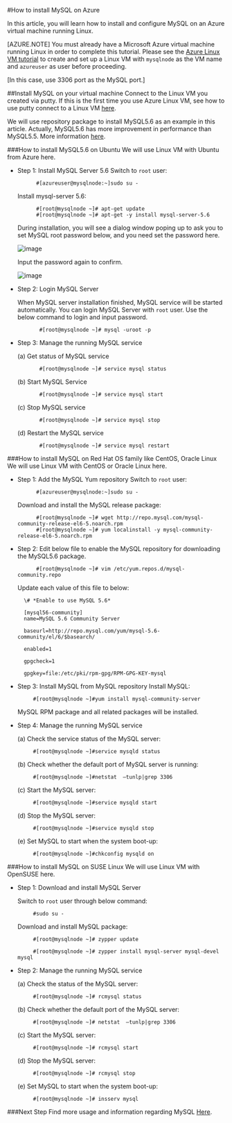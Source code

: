 <properties
	pageTitle="How to install MySQL on Azure "
	description="Learn how to install the MySQL stack on a Linux virtual machine (VM) in Azure. You can install on Ubuntu or RedHat family OS."
	services="virtual-machines"
	documentationCenter=""
	authors="SuperScottz"
	manager="timlt"
	editor=""/>

<tags
	ms.service="virtual-machines"
	ms.workload="infrastructure-services"
	ms.tgt_pltfrm="vm-linux"
	ms.devlang="na"
	ms.topic="article"
	ms.date="08/10/2015"
	ms.author="mingzhan"/>


#How to install MySQL on Azure

In this article, you will learn how to install and configure MySQL on an Azure virtual machine running Linux.[AZURE.NOTE] You must already have a Microsoft Azure virtual machine running Linux in order to complete this tutorial. Please see the [Azure Linux VM tutorial](virtual-machines-linux-tutorial.md) to create and set up a Linux VM with `mysqlnode` as the VM name and `azureuser` as user before proceeding.[In this case, use 3306 port as the MySQL port.]  ##Install MySQL on your virtual machineConnect to the Linux VM you created via putty. If this is the first time you use Azure Linux VM, see how to use putty connect to a Linux VM [here](virtual-machines-linux-use-ssh-key.md).We will use repository package to install MySQL5.6 as an example in this article. Actually, MySQL5.6 has more improvement in performance than MySQL5.5.  More information [here](http://www.mysqlperformanceblog.com/2013/02/18/is-mysql-5-6-slower-than-mysql-5-5/).###How to install MySQL5.6 on UbuntuWe will use Linux VM with Ubuntu from Azure here. - Step 1: Install MySQL Server 5.6
    Switch to `root` user:             #[azureuser@mysqlnode:~]sudo su -    Install mysql-server 5.6:            #[root@mysqlnode ~]# apt-get update            #[root@mysqlnode ~]# apt-get -y install mysql-server-5.6    During installation, you will see a dialog window poping up to ask you to set MySQL root password below, and you need set the password here.    ![image](./media/virtual-machines-linux-install-mysql/virtual-machines-linux-install-mysql-p1.png)        Input the password again to confirm.    ![image](./media/virtual-machines-linux-install-mysql/virtual-machines-linux-install-mysql-p2.png) - Step 2: Login MySQL Server    When MySQL server installation finished, MySQL service will be started automatically. You can login MySQL Server with `root` user.    Use the below command to login and input password.             #[root@mysqlnode ~]# mysql -uroot -p- Step 3: Manage the running MySQL service    (a) Get status of MySQL service             #[root@mysqlnode ~]# service mysql status    (b) Start MySQL Service             #[root@mysqlnode ~]# service mysql start    (c) Stop MySQL service             #[root@mysqlnode ~]# service mysql stop    (d) Restart the MySQL service             #[root@mysqlnode ~]# service mysql restart###How to install MySQL on Red Hat OS family like CentOS, Oracle LinuxWe will use Linux VM with CentOS or Oracle Linux here. - Step 1: Add the MySQL Yum repository    Switch to `root` user:             #[azureuser@mysqlnode:~]sudo su -    Download and install the MySQL release package:             #[root@mysqlnode ~]# wget http://repo.mysql.com/mysql-community-release-el6-5.noarch.rpm             #[root@mysqlnode ~]# yum localinstall -y mysql-community-release-el6-5.noarch.rpm - Step 2: Edit below file to enable the MySQL repository for downloading the MySQL5.6 package.
             #[root@mysqlnode ~]# vim /etc/yum.repos.d/mysql-community.repo    Update each value of this file to below:        \# *Enable to use MySQL 5.6*        [mysql56-community]        name=MySQL 5.6 Community Server        baseurl=http://repo.mysql.com/yum/mysql-5.6-community/el/6/$basearch/        enabled=1        gpgcheck=1        gpgkey=file:/etc/pki/rpm-gpg/RPM-GPG-KEY-mysql- Step 3: Install MySQL from MySQL repository    Install MySQL:           #[root@mysqlnode ~]#yum install mysql-community-server     MySQL RPM package and all related packages will be installed.- Step 4: Manage the running MySQL service
    (a) Check the service status of the MySQL server:              #[root@mysqlnode ~]#service mysqld status    (b) Check whether the default port of  MySQL server is running:           #[root@mysqlnode ~]#netstat  –tunlp|grep 3306
    (c) Start the MySQL server:           #[root@mysqlnode ~]#service mysqld start    (d) Stop the MySQL server:           #[root@mysqlnode ~]#service mysqld stop    (e) Set MySQL to start when the system boot-up:           #[root@mysqlnode ~]#chkconfig mysqld on###How to install MySQL on SUSE LinuxWe will use Linux VM with OpenSUSE here.- Step 1: Download and install MySQL Server
    Switch to `root` user through below command:             #sudo su -    Download and install MySQL package:           #[root@mysqlnode ~]# zypper update           #[root@mysqlnode ~]# zypper install mysql-server mysql-devel mysql- Step 2: Manage the running MySQL service
    (a) Check the status of the MySQL server:           #[root@mysqlnode ~]# rcmysql status    (b) Check whether the default port of the MySQL server:           #[root@mysqlnode ~]# netstat  –tunlp|grep 3306    (c) Start the MySQL server:           #[root@mysqlnode ~]# rcmysql start    (d) Stop the MySQL server:           #[root@mysqlnode ~]# rcmysql stop    (e) Set MySQL to start when the system boot-up:           #[root@mysqlnode ~]# insserv mysql###Next StepFind more usage and information regarding MySQL [Here](https://www.mysql.com/).